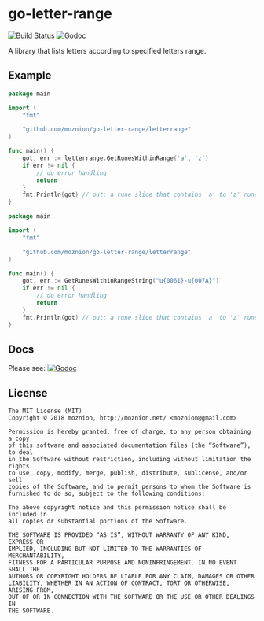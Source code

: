 go-letter-range
==

[![Build Status](https://travis-ci.org/moznion/go-letter-range.svg?branch=master)](https://travis-ci.org/moznion/go-letter-range) [![Godoc](http://img.shields.io/badge/godoc-reference-blue.svg?style=flat)](http://godoc.org/github.com/moznion/go-letter-range)

A library that lists letters according to specified letters range.

Example
--

```go
package main

import (
	"fmt"

	"github.com/moznion/go-letter-range/letterrange"
)

func main() {
	got, err := letterrange.GetRunesWithinRange('a', 'z')
	if err != nil {
		// do error handling
		return
	}
	fmt.Println(got) // out: a rune slice that contains 'a' to 'z' runes
}
```

```go
package main

import (
	"fmt"

	"github.com/moznion/go-letter-range/letterrange"
)

func main() {
	got, err := GetRunesWithinRangeString("u{0061}-u{007A}")
	if err != nil {
		// do error handling
		return
	}
	fmt.Println(got) // out: a rune slice that contains 'a' to 'z' runes
}
```

Docs
--

Please see: [![Godoc](http://img.shields.io/badge/godoc-reference-blue.svg?style=flat)](http://godoc.org/github.com/moznion/go-letter-range)

License
--

```
The MIT License (MIT)
Copyright © 2018 moznion, http://moznion.net/ <moznion@gmail.com>

Permission is hereby granted, free of charge, to any person obtaining a copy
of this software and associated documentation files (the “Software”), to deal
in the Software without restriction, including without limitation the rights
to use, copy, modify, merge, publish, distribute, sublicense, and/or sell
copies of the Software, and to permit persons to whom the Software is
furnished to do so, subject to the following conditions:

The above copyright notice and this permission notice shall be included in
all copies or substantial portions of the Software.

THE SOFTWARE IS PROVIDED “AS IS”, WITHOUT WARRANTY OF ANY KIND, EXPRESS OR
IMPLIED, INCLUDING BUT NOT LIMITED TO THE WARRANTIES OF MERCHANTABILITY,
FITNESS FOR A PARTICULAR PURPOSE AND NONINFRINGEMENT. IN NO EVENT SHALL THE
AUTHORS OR COPYRIGHT HOLDERS BE LIABLE FOR ANY CLAIM, DAMAGES OR OTHER
LIABILITY, WHETHER IN AN ACTION OF CONTRACT, TORT OR OTHERWISE, ARISING FROM,
OUT OF OR IN CONNECTION WITH THE SOFTWARE OR THE USE OR OTHER DEALINGS IN
THE SOFTWARE.
```

